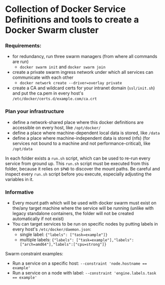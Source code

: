 # Collection of Docker Service Definitions and tools to create a Docker Swarm cluster

### Requirements:
- for redundancy, run three swarm managers (from where all commands are run)
  - `docker swarm init` and `docker swarm join`
- create a private swarm ingress network under which all services can communicate with each other
  - `docker network create --driver=overlay private`
- create a CA and wildcard certs for your intranet domain (`ssl/init.sh`) and put the ca.pem in every host's `/etc/docker/certs.d/example.com/ca.crt`

### Plan your infrastructure 
- define a network-shared place where this docker definitions are accessible on every host, like `/opt/docker/`
- define a place where machine-dependent local data is stored, like `/data`
- define a place where machine-independent data is stored (nfs) (for services not bound to a machine and not performance-critical), like `/opt/data`

In each folder exists a `run.sh` script, which can be used to re-run every service from ground up.
This `run.sh` script must be executed from this folder, because it relies on `$PWD` to discover the mount paths.
Be careful and inspect every `run.sh` script before you execute, especially adjusting the variables in it.

### Informative
- Every mount path which will be used with docker swarm must exist on the/any target machine where the service will be running (unlike with legacy standalone containers, the folder will not be created automatically if not exist)
- You can target services to be run on specific nodes by putting labels in every host's `/etc/docker/daemon.json`:
  - single label: `{"labels": ["task=example"]}`
  - multiple labels: `{"labels": ["task=example"],"labels":["arch=amd64"],"labels":["cpu=strong"]}`

Swarm constraint examples:

- Run a service on a specific host: `--constraint 'node.hostname == example'`
- Run a service on a node with label: `--constraint 'engine.labels.task == example'`



